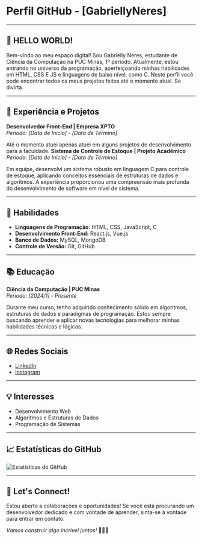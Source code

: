 
# Perfil GitHub - [GabriellyNeres]

---

## 👋 HELLO WORLD!

Bem-vindo ao meu espaço digital! Sou Gabrielly Neres, estudante de Ciência da Computação na PUC Minas, 1º período. Atualmente, estou entrando no universo da programação, aperfeiçoando minhas habilidades em HTML, CSS E JS e linguagens de baixo nível, como C. Neste perfil você pode encontrar todos os meus projetos feitos até o momento atual. Se divirta.

---

## 💼 Experiência e Projetos

**Desenvolvedor Front-End | Empresa XPTO**  
*Período: [Data de Início] - [Data de Término]*

Até o momento atuei apenas atuei em alguns projetos de desenvolvimento para a faculdade.
**Sistema de Controle de Estoque | Projeto Acadêmico**  
*Período: [Data de Início] - [Data de Término]*

Em equipe, desenvolvi um sistema robusto em linguagem C para controle de estoque, aplicando conceitos essenciais de estruturas de dados e algoritmos. A experiência proporcionou uma compreensão mais profunda do desenvolvimento de software em nível de sistema.

---

## 🚀 Habilidades

- **Linguagens de Programação:** HTML, CSS, JavaScript, C
- **Desenvolvimento Front-End:** React.js, Vue.js
- **Banco de Dados:** MySQL, MongoDB
- **Controle de Versão:** Git, GitHub

---

## 📚 Educação

**Ciência da Computação | PUC Minas**  
*Período: [2024/1] - Presente*

Durante meu curso, tenho adquirido conhecimento sólido em algoritmos, estruturas de dados e paradigmas de programação. Estou sempre buscando aprender e aplicar novas tecnologias para melhorar minhas habilidades técnicas e lógicas.

---

## 🌐 Redes Sociais

- [LinkedIn](https://www.linkedin.com/in/seunome)
- [Instagram](https://www.instagram.com/gabynerees)

---

## 💡 Interesses

- Desenvolvimento Web
- Algoritmos e Estruturas de Dados
- Programação de Sistemas

---

## 📈 Estatísticas do GitHub

![Estatísticas do GitHub](URL_DA_IMAGEM)

---

## 🤝 Let's Connect!

Estou aberto a colaborações e oportunidades! Se você está procurando um desenvolvedor dedicado e com vontade de aprender, sinta-se à vontade para entrar em contato.

*Vamos construir algo incrível juntos!* 👨‍💻✨

